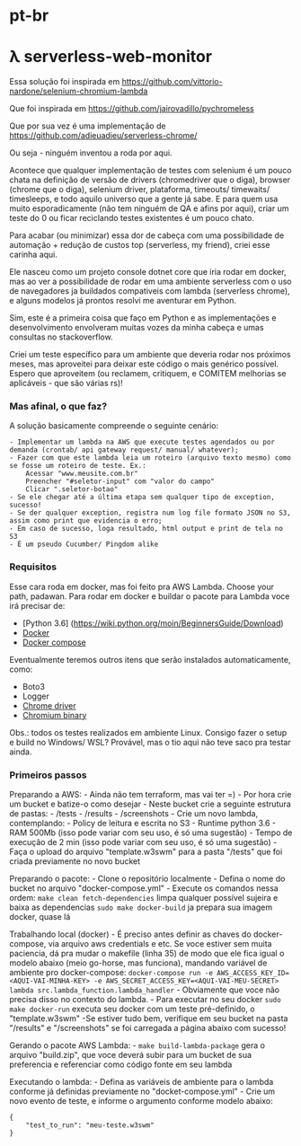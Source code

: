 # pt-br

# λ serverless-web-monitor

Essa solução foi inspirada em https://github.com/vittorio-nardone/selenium-chromium-lambda

Que foi inspirada em https://github.com/jairovadillo/pychromeless

Que por sua vez é uma implementação de https://github.com/adieuadieu/serverless-chrome/ 

Ou seja - ninguém inventou a roda por aqui.


Acontece que qualquer implementação de testes com selenium é um pouco chata na definição de versão de drivers (chromedriver que o diga), browser (chrome que o diga), selenium driver, plataforma, timeouts/ timewaits/ timesleeps, e todo aquilo universo que a gente já sabe. E para quem usa muito esporadicamente (não tem ninguém de QA e afins por aqui), criar um teste do 0 ou ficar reciclando testes existentes é um pouco chato.

Para acabar (ou minimizar) essa dor de cabeça com uma possibilidade de automação + redução de custos top (serverless, my friend), criei esse carinha aqui.

Ele nasceu como um projeto console dotnet core que iria rodar em docker, mas ao ver a possibilidade de rodar em uma ambiente serverless com o uso de navegadores ja buildados compativeis com lambda (serverless chrome), e alguns modelos já prontos resolvi me aventurar em Python.

Sim, este é a primeira coisa que faço em Python e as implementações e desenvolvimento envolveram muitas vozes da minha cabeça e umas consultas no stackoverflow.

Criei um teste específico para um ambiente que deveria rodar nos próximos meses, mas aproveitei para deixar este código o mais genérico possível. Espero que aproveitem (ou reclamem, critiquem, e COMITEM melhorias se aplicáveis - que são várias rs)!


### Mas afinal, o que faz?

A solução basicamente compreende o seguinte cenário:

    - Implementar um lambda na AWS que execute testes agendados ou por demanda (crontab/ api gateway request/ manual/ whatever);
    - Fazer com que este lambda leia um roteiro (arquivo texto mesmo) como se fosse um roteiro de teste. Ex.:
        Acessar "www.meusite.com.br"
        Preencher "#seletor-input" com "valor do campo"
        Clicar ".seletor-botao"
    - Se ele chegar até a última etapa sem qualquer tipo de exception, sucesso!
    - Se der qualquer exception, registra num log file formato JSON no S3, assim como print que evidencia o erro;
    - Em caso de sucesso, loga resultado, html output e print de tela no S3
    - É um pseudo Cucumber/ Pingdom alike



### Requisitos

Esse cara roda em docker, mas foi feito pra AWS Lambda. Choose your path, padawan.
Para rodar em docker e buildar o pacote para Lambda voce irá precisar de:

* [Python 3.6] (https://wiki.python.org/moin/BeginnersGuide/Download)
* [Docker](https://docs.docker.com/engine/installation/#get-started)
* [Docker compose](https://docs.docker.com/compose/install/#install-compose)


Eventualmente teremos outros itens que serão instalados automaticamente, como:
* Boto3
* Logger
* [Chrome driver](https://sites.google.com/a/chromium.org/chromedriver/)
* [Chromium binary](https://github.com/adieuadieu/serverless-chrome/releases)


Obs.: todos os testes realizados em ambiente Linux. Consigo fazer o setup e build no Windows/ WSL? Provável, mas o tio aqui não teve saco pra testar ainda.


### Primeiros passos

Preparando a AWS:
    - Ainda não tem terraform, mas vai ter =)
    - Por hora crie um bucket e batize-o como desejar
    - Neste bucket crie a seguinte estrutura de pastas:
        - /tests
        - /results
        - /screenshots
    - Crie um novo lambda, contemplando:
        - Policy de leitura e escrita no S3
        - Runtime python 3.6
        - RAM 500Mb (isso pode variar com seu uso, é só uma sugestão)
        - Tempo de execução de 2 min (isso pode variar com seu uso, é só uma sugestão)
    - Faça o upload do arquivo "template.w3swm" para a pasta "/tests" que foi criada previamente no novo bucket

Preparando o pacote:
    - Clone o repositório localmente
    - Defina o nome do bucket no arquivo "docker-compose.yml"
    - Execute os comandos nessa ordem:
        `make clean fetch-dependencies` limpa qualquer possível sujeira e baixa as dependencias
        `sudo make docker-build` ja prepara sua imagem docker, quase lá

Trabalhando local (docker)
    - É preciso antes definir as chaves do docker-compose, via arquivo aws credentials e etc. Se voce estiver sem muita paciencia, dá pra mudar o makefile (linha 35) de modo que ele fica igual o modelo abaixo (meio go-horse, mas funciona), mandando variável de ambiente pro docker-compose:
        `docker-compose run -e AWS_ACCESS_KEY_ID=<AQUI-VAI-MINHA-KEY> -e AWS_SECRET_ACCESS_KEY=<AQUI-VAI-MEU-SECRET> lambda src.lambda_function.lambda_handler`
    - Obviamente que voce não precisa disso no contexto do lambda.
    - Para executar no seu docker
        `sudo make docker-run` executa seu docker com um teste pré-definido, o "template.w3swm"
    -Se estiver tudo bem, verifique em seu bucket na pasta "/results" e "/screenshots" se foi carregada a página abaixo com sucesso!

Gerando o pacote AWS Lambda:
    - `make build-lambda-package` gera o arquivo "build.zip", que voce deverá subir para um bucket de sua preferencia e referenciar como código fonte em seu lambda

Executando o lambda:
    - Defina as variáveis de ambiente para o lambda conforme já definidas previamente no "docket-compose.yml"
    - Crie um novo evento de teste, e informe o argumento conforme modelo abaixo:

    {
        "test_to_run": "meu-teste.w3swm"
    }